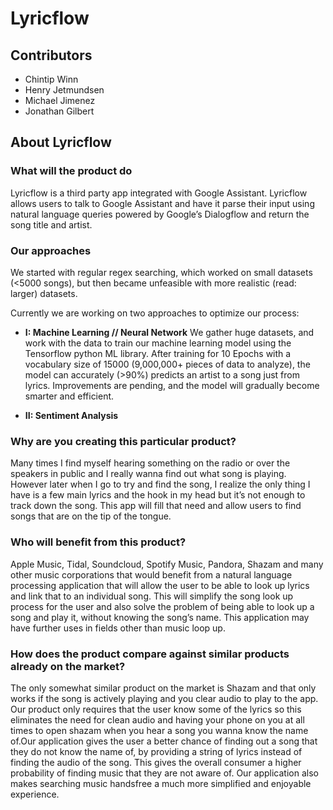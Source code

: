# Lyricflow

## Contributors

* Chintip Winn
* Henry Jetmundsen
* Michael Jimenez
* Jonathan Gilbert 
## About Lyricflow

### What will the product do

Lyricflow is a third party app integrated with Google Assistant. Lyricflow allows users to talk to Google Assistant and have it parse their input using natural language queries powered by Google’s Dialogflow and return the song title and artist.

### Our approaches

We started with regular regex searching, which worked on small datasets (<5000 songs), but then became unfeasible with more realistic (read: larger) datasets.

Currently we are working on two approaches to optimize our process:

* **I: Machine Learning // Neural Network**
We gather huge datasets, and work with the data to train our machine learning model using the Tensorflow python ML library. After training for 10 Epochs with a vocabulary size of 15000 (9,000,000+ pieces of data to analyze), the model can accurately (>90%) predicts an artist to a song just from lyrics. Improvements are pending, and the model will gradually become smarter and efficient.

* **II: Sentiment Analysis**


### Why are you creating this particular product?

Many times I find myself hearing something on the radio or over the speakers in public and I really wanna find out what song is playing. However later when I go to try and find the song, I realize the only thing I have is a few main lyrics and the hook in my head but it’s not enough to track down the song. This app will fill that need and allow users to find songs that are on the tip of the tongue. 

### Who will benefit from this product?

Apple Music, Tidal, Soundcloud, Spotify Music, Pandora, Shazam and many other music corporations that would benefit from a natural language processing application that will allow the user to be able to look up lyrics and link that to an individual song. This will simplify the song look up process for the user and also solve the problem of being able to look up a song and play it, without knowing the song’s name. This application may have further uses in fields other than music loop up.

### How does the product compare against similar products already on the market?

The only somewhat similar product on the market is Shazam and that only works if the song is actively playing and you clear audio to play to the app. Our product only requires that the user know some of the lyrics so this eliminates the need for clean audio and having your phone on you at all times to open shazam when you hear a song you wanna know the name of.Our application gives the user a better chance of finding out a song that they do not know the name of, by providing a string of lyrics instead of finding the audio of the song. This gives the overall consumer a higher probability of finding music that they are not aware of. Our application also makes searching music handsfree a much more simplified and enjoyable experience.
